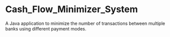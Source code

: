# Cash_Flow_Minimizer_System
A Java application to minimize the number of transactions between multiple banks using different payment modes.
